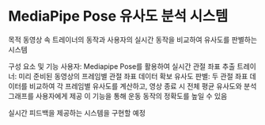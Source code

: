 # MediaPipe Pose 유사도 분석 시스템

목적
동영상 속 트레이너의 동작과 사용자의 실시간 동작을 비교하여 유사도를 판별하는 시스템

구성 요소 및 기능
사용자: Mediapipe Pose를 활용하여 실시간 관절 좌표 추출
트레이너: 미리 준비된 동영상의 프레임별 관절 좌표 데이터 확보
유사도 판별: 두 관절 좌표 데이터를 비교하여 각 프레임별 유사도를 계산하고, 영상 종료 시 전체 평균 유사도와 분석 그래프를 사용자에게 제공
이 기능을 통해 운동 동작의 정확도를 높일 수 있음


실시간 피드백을 제공하는 시스템을 구현할 예정
